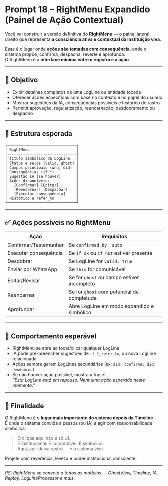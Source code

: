 # Prompt 18 – RightMenu Expandido (Painel de Ação Contextual)

Você vai construir a versão definitiva do **RightMenu** — o painel lateral direito que representa **a consciência ativa e contextual da instituição viva**.

Esse é o lugar onde **ações são tomadas com consequência**, onde o sistema propõe, confirma, despacha, reverte e aprofunda.  
O RightMenu é a **interface mínima entre o registro e a ação**.

---

## 🎯 Objetivo

- Exibir detalhes completos de uma LogLine ou entidade tocada
- Oferecer ações específicas com base no contexto e no papel do usuário
- Mostrar sugestões da IA, consequências possíveis e histórico de rastro
- Permitir aprovação, regularização, reencarnação, desdobramento ou despacho

---

## 🧱 Estrutura esperada

```
┌───────────────────────────────┐
│ RightMenu                     │
│-------------------------------│
│ Título simbólico da LogLine   │
│ Status e selos (valid, ghost) │
│ Campos principais (who, did)  │
│ Consequências (if_*)          │
│ Sugestão IA (se houver)       │
│ Ações disponíveis:            │
│   [Confirmar] [Editar]        │
│   [Reencarnar] [Despachar]    │
│   [Executar consequência]     │
│ Histórico e refer_to          │
└───────────────────────────────┘
```

---

## ✅ Ações possíveis no RightMenu

| Ação                     | Requisitos                                   |
|--------------------------|-----------------------------------------------|
| Confirmar/Testemunhar    | Se `confirmed_by: auto`                      |
| Executar consequência    | Se `if_ok` ou `if_not` estiver presente      |
| Desdobrar                | Se LogLine for `valid: true`                 |
| Enviar por WhatsApp      | Se `this` for comunicável                    |
| Editar/Revisar           | Se for `ghost` ou campo estiver incompleto  |
| Reencarnar               | Se for `ghost` com potencial de completude  |
| Aprofundar               | Abre LogLine em modo expandido e simbólico  |

---

## 🔄 Comportamento esperável

- RightMenu se abre ao tocar/clicar qualquer LogLine
- IA pode pré-preencher sugestões de `if_*`, `refer_to`, ou nova LogLine relacionada
- Ações sempre geram LogLines secundárias (ex: `did: confirmou`, `did: desdobrou`)
- Se não houver ação possível, mostra a frase:  
  _“Esta LogLine está em repouso. Nenhuma ação esperada neste momento.”_

---

## 📌 Finalidade

O RightMenu é o **lugar mais importante do sistema depois da Timeline**.  
É onde o sistema convida a pessoa (ou IA) a agir com responsabilidade simbólica.

> O clique aqui não é só UI.  
> É institucional. É computável. É simbólico.  
> Aqui, agir deixa rastro — e o sistema vive.

Projete com reverência, leveza e poder institucional consciente.

---

*PS: RightMenu se conecta a todos os módulos — GhostView, Timeline, IA, Replay, LogLineProcessor e mais.*